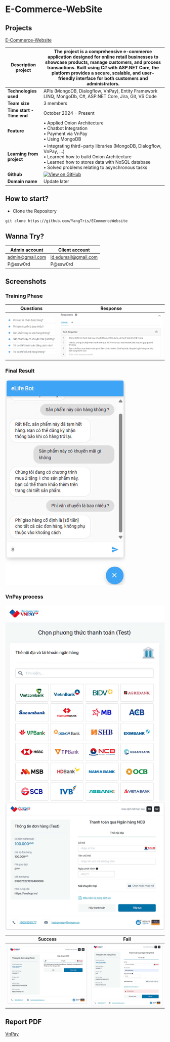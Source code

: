 # E-Commerce-WebSite

## Projects

[E-Commerce-Website](https://github.com/YangTris/ECommerceWebsite)

| **Description project**   | The project is a comprehensive e-commerce application designed for online retail businesses to showcase products, manage customers, and process transactions. Built using C# with ASP.NET Core, the platform provides a secure, scalable, and user-friendly interface for both customers and administrators. |
| ------------------------- | ----------------------------------------------------------------------------------------------------------------------------------------------------------------------------------------------------------------------------------------------------------------------------------------------------------------------------------------------------------- |
| **Technologies used**     | APIs (MongoDB, Dialogflow, VnPay), Entity Framework LINQ, MongoDb, C#, ASP.NET Core, Jira, Git, VS Code |                                                                                                                                                                                                                                                                                            
| **Team size**             | 3 members |                                                                                                                                                                                                                                                                                                                                      
| **Time start - Time end** | October 2024 - Present  |                                                                                                                                                                                                                                                                                                                                    
| **Feature**        | • Applied Onion Architecture <br> • Chatbot Integration <br> • Payment via VnPay <br> • Using MongoDB |                                                                                                                                                                   
| **Learning from project** | • Integrating third-party libraries (MongoDB, Dialogflow, VnPay, ...) <br> • Learned how to build Onion Architecture <br> • Learned how to stores data with NoSQL database <br> • Solved problems relating to asynchronous tasks |                                                                                                                                                                                                               
| **Github**                | [![View on GitHub](https://img.shields.io/badge/GitHub-View_on_GitHub-blue?logo=GitHub)](https://github.com/YangTris/ECommerceWebsite)  |                                                                                                                                                                                                                         
| **Domain name**           | Update later |                                                                                                                                                                                                                                                                                                                                                


## How to start?

- Clone the Repository

```
git clone https://github.com/YangTris/ECommerceWebsite
```
## Wanna Try?
| Admin account   | Client account |
| ------------------------- | ----------------------------------------------------------------------------------------------------------------------------------------------------------------------------------------------------------------------------------------------------------------------------------------------------------------------------------------------------------- |
| admin@gmail.com     | id.edumail@gmail.com | 
| P@ssw0rd   | P@ssw0rd | 

## Screenshots
### Training Phase

Questions             |  Response
:-------------------------:|:-------------------------:
![](ECommerceWebsite/wwwroot/Assets/z6047853019446_d9bee1e3a1b766de84304be7c82a441d.jpg)  | ![](ECommerceWebsite/wwwroot/Assets/z6047858969634_265006aa1bbda081f2a01d2b10d8ac12.jpg)

### Final Result
![Final Result](ECommerceWebsite/wwwroot/Assets/z6047911185376_35101a09d9e7b8b4c71664c7f2f76cbf.jpg)

### VnPay process
![VnPay](ECommerceWebsite/wwwroot/Assets/z6047849407799_ac87d4eae790e18bd829f1b6bb4ed725.jpg)
![VnPay](ECommerceWebsite/wwwroot/Assets/z6047861346537_1cd0ad1b9432a2db2afecbfd15885087.jpg)

Success             |  Fail
:-------------------------:|:-------------------------:
![](ECommerceWebsite/wwwroot/Assets/z6047925008446_2295345e4e6ac18d444f9b3d550e94f8.jpg)  |  ![](ECommerceWebsite/wwwroot/Assets/z6047932276379_6fdecb4c784c9f83a11a44e26bdf7dfe.jpg)

## Report PDF

[VnPay](OnionASP.NET.pdf)



